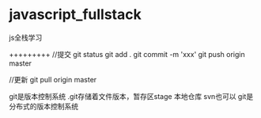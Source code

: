 # javascript_fullstack
js全栈学习

+++++++++
//提交
git status
git add .
git commit -m 'xxx'
git push origin master

//更新
git pull origin master


git是版本控制系统
.git存储着文件版本，暂存区stage 本地仓库
svn也可以
git是分布式的版本控制系统

